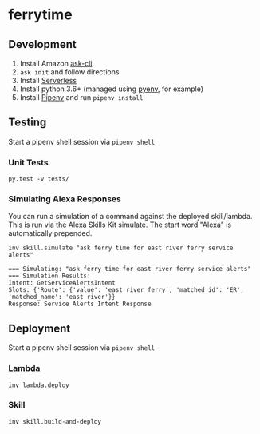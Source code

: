 # ferrytime

## Development

1. Install Amazon [ask-cli](https://developer.amazon.com/docs/smapi/quick-start-alexa-skills-kit-command-line-interface.html).
1. `ask init` and follow directions.
1. Install [Serverless](https://serverless.com/framework/docs/providers/aws/guide/installation/)
1. Install python 3.6+ (managed using [pyenv](https://github.com/pyenv/pyenv), for example)
1. Install [Pipenv](https://pipenv.readthedocs.io/en/latest/) and run `pipenv install`

## Testing
Start a pipenv shell session via `pipenv shell`

### Unit Tests
```
py.test -v tests/
```

### Simulating Alexa Responses
You can run a simulation of a command against the deployed skill/lambda. This is run
via the Alexa Skills Kit simulate. The start word "Alexa" is automatically prepended.

```
inv skill.simulate "ask ferry time for east river ferry service alerts"

=== Simulating: "ask ferry time for east river ferry service alerts"
=== Simulation Results:
Intent: GetServiceAlertsIntent
Slots: {'Route': {'value': 'east river ferry', 'matched_id': 'ER', 'matched_name': 'east river'}}
Response: Service Alerts Intent Response
```


## Deployment
Start a pipenv shell session via `pipenv shell`

### Lambda
`inv lambda.deploy`

### Skill
`inv skill.build-and-deploy`
